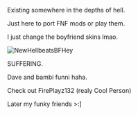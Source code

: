 Existing somewhere in the depths of hell.

Just here to port FNF mods or play them.

I just change the boyfriend skins lmao.

![NewHellbeatsBFHey](https://github.com/HellBeater/HellBeater/assets/162179352/d94e4203-5fa0-4b30-88dd-36bc94e2d5c0)

SUFFERING.

Dave and bambi funni haha.

Check out FirePlayz132 (realy Cool Person)

Later my funky friends >:]

<!---
HellBeater/HellBeater is a ✨ special ✨ repository because its `README.md` (this file) appears on your GitHub profile.
You can click the Preview link to take a look at your changes.
--->
